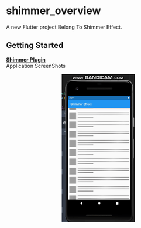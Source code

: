 # shimmer_overview

A new Flutter project Belong To Shimmer Effect.

## Getting Started

**<a href="https://pub.dev/packages/shimmer" target="_blank"> Shimmer Plugin </a>**
<br/>
Application ScreenShots


<center> <img src="https://github.com/AbdulSattarSuleman/Flutter_Shimmer_effect/blob/master/ezgif.com-gif-maker.gif" width="200" heigt="1000"> </center>



